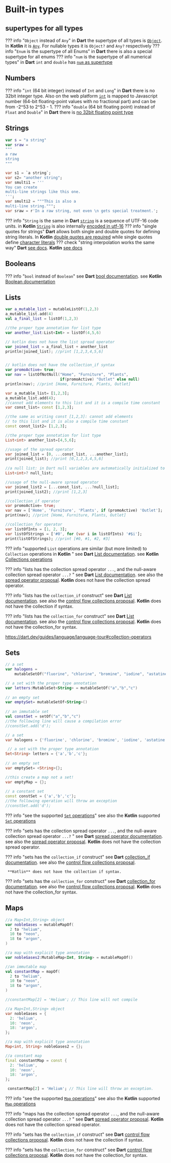 # Built-in types

## supertypes for all types
??? info "``Object`` instead of ``Any``"
    in **Dart** the supertype of all  types is [``Object``](https://dart.dev/null-safety/understanding-null-safety#top-and-bottom). In **Kotlin** it is [``Any``](https://kotlinlang.org/spec/type-system.html#kotlin.any-typesystem). For nullable types it is ``Object?`` and ``Any?`` respectively
??? info "``Enum`` is the supertype of all Enums"
    in **Dart** there is also a special supertype for all enums
??? info "``num`` is the supertype of all numerical types"
    in **Dart** ``int`` and ``double`` has [``num`` as supertype](https://api.dart.dev/stable/2.18.0/dart-core/num-class.html)    
## Numbers
??? info "``int`` (64 bit integer) instead of ``Int`` and ``Long``"
    in **Dart** there is no 32bit integer type. Also on the web platform [``int``](https://api.dart.dev/stable/dart-core/int-class.html) is mapped to Javascript number  (64-bit floating-point values with no fractional part) and can be from -2^53 to 2^53 - 1.
??? info "``double`` (64 bit floating point) instead of ``Float`` and ``Double``"
    in **Dart** there is [no 32bit floating point type](https://dart.dev/guides/language/language-tour#numbers)
## Strings
```kotlin title="Kotlin"
var s = "a string"
var sraw =
"""
a raw
string
"""
```
```dart title="Dart"
var s1 = `a string`;
var s2= "another string";
var smulti1 = '''
You can create
multi-line strings like this one.
''';
var smulti2 = """This is also a
multi-line string.""";
var sraw = r'In a raw string, not even \n gets special treatment.';
```

??? info "``String`` is the same
    in **Dart** [``string``](https://dart.dev/guides/language/language-tour#strings) is a sequence of UTF-16 code units. in **Kotlin** [``String``](https://kotlinlang.org/docs/strings.html) is also internally [encoded in utf-16](https://github.com/JetBrains/kotlin-native/issues/1185)
??? info "single quotes for strings"
    **Dart** allows both single and double quotes for defining string literals. In **Kotlin** [double quotes are required](https://kotlinlang.org/docs/strings.html#string-literals) while single quotes define [character literals](https://kotlinlang.org/docs/characters.html)
??? check "string interpolation works the same way"
    **Dart** [see docs](https://dart.dev/guides/language/language-tour#strings). **Kotlin**  [see docs](https://kotlinlang.org/docs/strings.html#string-templates)




## Booleans
??? info "``bool`` instead of  ``Boolean``"
    see  **Dart** [bool documentation](https://dart.dev/guides/language/language-tour#booleans). see **Kotlin** [Boolean documentation](https://kotlinlang.org/docs/booleans.html)


## Lists
```kotlin title="Kotlin"
var a_mutable_list = mutableListOf(1,2,3)
a_mutable_list.add(4)
val a_final_list = listOf(1,2,3)

//the proper type annotation for list type
var another_list:List<Int> = listOf(4,5,6)

// kotlin does not have the list spread operator
var joined_list = a_final_list + another_list
println(joined_list); //print [1,2,3,4,5,6]


// kotlin does not have the collection_if syntax
var promoActive= true;
var nav = listOfNotNull("Home", "Furniture", "Plants",
                        if(promoActive) "Outlet" else null)
println(nav); //print [Home, Furniture, Plants, Outlet] 
```

```dart title="Dart"
var a_mutable_list= [1,2,3];
a_mutable_list.add(4);
//cannot add elements to this list and it is a compile time constant
var const_list= const [1,2,3];

//the same as writing const [1,2,3]: cannot add elements
// to this list and it is also a compile time constant
const const_list2= [1,2,3];

//the proper type annotation for list type
List<int> another_list=[4,5,6];

//usage of the spread operator   
var joined_list = [0, ...const_list, ...another_list];
print(joined_list); //print [0,1,2,3,4,5,6]
  
//a null list: in Dart null variables are automatically initialized to null
List<int>? null_list;

//usage of the null-aware spread operator
var joined_list2 = [...const_list, ...?null_list];
print(joined_list2); //print [1,2,3]

//collection_if operator
var promoActive= true;
var nav = ['Home', 'Furniture', 'Plants', if (promoActive) 'Outlet'];
print(nav); //print [Home, Furniture, Plants, Outlet]

//collection_for operator
var listOfInts = [1, 2, 3];
var listOfStrings = ['#0', for (var i in listOfInts) '#$i'];  
print(listOfStrings); //print [#0, #1, #2, #3]

```
??? info "supported ``List`` operations are similar (but more limited) to ``Collection`` operations in **Kotlin** "
    see  **Dart** [List documentation](https://api.dart.dev/dart-core/List-class.html). see **Kotlin** [Collections operations](https://kotlinlang.org/api/latest/jvm/stdlib/kotlin.collections/-mutable-collection/)

??? info "lists has the collection spread operator ``...``, and the null-aware collection spread operator ``...?`` "
    see  **Dart** [List documentation](https://dart.dev/guides/language/language-tour#spread-operator). see also the [spread operator proposal](https://github.com/dart-lang/language/blob/master/accepted/2.3/spread-collections/feature-specification.md).
     **Kotlin** does not have the collection spread operator.

??? info "lists has the ``collection_if`` construct"
    see  **Dart** [List documentation](https://dart.dev/guides/language/language-tour#lists). see also the [control flow collections proposal](https://github.com/dart-lang/language/blob/master/accepted/2.3/control-flow-collections/feature-specification.md).
     **Kotlin** does not have the collection if syntax.

??? info "lists has the ``collection_for`` construct"
    see  **Dart** [List documentation](https://dart.dev/guides/language/language-tour#lists). see also the [control flow collections proposal](https://github.com/dart-lang/language/blob/master/accepted/2.3/control-flow-collections/feature-specification.md).
     **Kotlin** does not have the collection_for syntax.

https://dart.dev/guides/language/language-tour#collection-operators

## Sets
```kotlin title="Kotlin"
// a set
var halogens = 
    mutableSetOf("fluorine", "chlorine", "bromine", "iodine", "astatine")

// a set with the proper type annotation
var letters:MutableSet<String> = mutableSetOf("a","b","c")
  
// an empty set
var emptySet= mutableSetOf<String>()
  
// an immutable set
val constSet = setOf("a","b","c")
//the following line will cause a compilation error
//constSet.add('d');
```

```dart title="Dart"
// a set
var halogens = {'fluorine', 'chlorine', 'bromine', 'iodine', 'astatine'};

 // a set with the proper type annotation
Set<String> letters = {'a','b','c'};
  
// an empty set
var emptySet= <String>{};

//this create a map not a set!
var emptyMap = {};
  
// a constant set
const constSet = {'a','b','c'};
//the following operation will throw an exception  
//constSet.add('d');
```
??? info "see the supported [``Set`` operations](https://dart.dev/guides/libraries/library-tour#sets)"
    see also the **Kotlin** supported [``Set`` operations](https://kotlinlang.org/api/latest/jvm/stdlib/kotlin.collections/-mutable-set/)

??? info "sets has the collection spread operator ``...``, and the null-aware collection spread operator ``...?`` "
    see  **Dart** [spread operator documentation](https://dart.dev/guides/language/language-tour#spread-operator). see also the [spread operator proposal](https://github.com/dart-lang/language/blob/master/accepted/2.3/spread-collections/feature-specification.md).
     **Kotlin** does not have the collection spread operator.

??? info "sets has the ``collection_if`` construct"
    see  **Dart** [collection_if documentation](https://dart.dev/guides/language/language-tour#lists). see also the [control flow collections proposal](https://github.com/dart-lang/language/blob/master/accepted/2.3/control-flow-collections/feature-specification.md).

     **Kotlin** does not have the collection if syntax.

??? info "sets has the ``collection_for`` construct"
    see  **Dart** [collection_for documentation](https://dart.dev/guides/language/language-tour#lists). see also the [control flow collections proposal](https://github.com/dart-lang/language/blob/master/accepted/2.3/control-flow-collections/feature-specification.md).
     **Kotlin** does not have the collection_for syntax.


## Maps
```kotlin title="Kotlin"
//a Map<Int,String> object  
var nobleGases = mutableMapOf(
  2 to "helium",
  10 to "neon",
  18 to "argon",
)

//a map with explicit type annotation
var nobleGases2:MutableMap<Int, String> = mutableMapOf()

//an immutable map
val constantMap = mapOf(
  2 to "helium",
  10 to "neon",
  18 to "argon",
)

//constantMap[2] = 'Helium'; // This line will not compile

```

```dart title="Dart"
//a Map<Int,String> object  
var nobleGases = {
  2: 'helium',
  10: 'neon',
  18: 'argon',
};

//a map with explicit type annotation
Map<int, String> nobleGases2 = {};

//a constant map
final constantMap = const {
  2: 'helium',
  10: 'neon',
  18: 'argon',
};

 constantMap[2] = 'Helium'; // This line will throw an exception.  
```

??? info "see the supported [``Map`` operations](https://dart.dev/guides/libraries/library-tour#maps)"
    see also the **Kotlin** supported [``Map`` operations](https://kotlinlang.org/api/latest/jvm/stdlib/kotlin.collections/-mutable-map/#kotlin.collections.MutableMap)

??? info "maps has the collection spread operator ``...``, and the null-aware collection spread operator ``...?`` "
    see  **Dart** [spread operator proposal](https://github.com/dart-lang/language/blob/master/accepted/2.3/spread-collections/feature-specification.md).
     **Kotlin** does not have the collection spread operator.

??? info "sets has the ``collection_if`` construct"
    see  **Dart** [control flow collections proposal](https://github.com/dart-lang/language/blob/master/accepted/2.3/control-flow-collections/feature-specification.md).
     **Kotlin** does not have the collection if syntax.

??? info "sets has the ``collection_for`` construct"
    see  **Dart** [control flow collections proposal](https://github.com/dart-lang/language/blob/master/accepted/2.3/control-flow-collections/feature-specification.md).
     **Kotlin** does not have the collection_for syntax.
